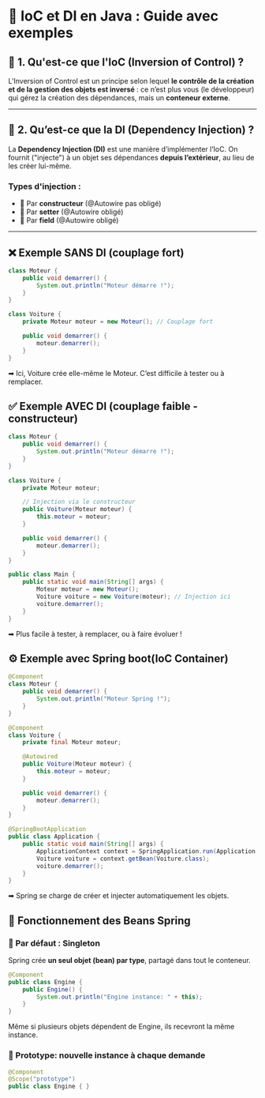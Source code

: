 # 🧩 IoC et DI en Java : Guide avec exemples

## 🔁 1. Qu'est-ce que l'IoC (Inversion of Control) ?

L’Inversion of Control est un principe selon lequel **le contrôle de la création et de la gestion des objets est inversé** : ce n’est plus vous (le développeur) qui gérez la création des dépendances, mais un **conteneur externe**.

---

## 🧪 2. Qu’est-ce que la DI (Dependency Injection) ?

La **Dependency Injection (DI)** est une manière d’implémenter l’IoC. On fournit ("injecte") à un objet ses dépendances **depuis l’extérieur**, au lieu de les créer lui-même.

### Types d'injection :
- 🧱 Par **constructeur** (@Autowire pas obligé)
- 🧰 Par **setter** (@Autowire obligé)
- 🧩 Par **field** (@Autowire obligé)

---

## ❌ Exemple SANS DI (couplage fort)

```java
class Moteur {
    public void demarrer() {
        System.out.println("Moteur démarre !");
    }
}

class Voiture {
    private Moteur moteur = new Moteur(); // Couplage fort

    public void demarrer() {
        moteur.demarrer();
    }
}
```
➡ Ici, Voiture crée elle-même le Moteur. C’est difficile à tester ou à remplacer.

## ✅ Exemple AVEC DI (couplage faible - constructeur)

```java
class Moteur {
    public void demarrer() {
        System.out.println("Moteur démarre !");
    }
}

class Voiture {
    private Moteur moteur;

    // Injection via le constructeur
    public Voiture(Moteur moteur) {
        this.moteur = moteur;
    }

    public void demarrer() {
        moteur.demarrer();
    }
}

public class Main {
    public static void main(String[] args) {
        Moteur moteur = new Moteur();
        Voiture voiture = new Voiture(moteur); // Injection ici
        voiture.demarrer();
    }
}
```
➡ Plus facile à tester, à remplacer, ou à faire évoluer !

## ⚙️ Exemple avec Spring boot(IoC Container)

```java
@Component
class Moteur {
    public void demarrer() {
        System.out.println("Moteur Spring !");
    }
}

@Component
class Voiture {
    private final Moteur moteur;

    @Autowired
    public Voiture(Moteur moteur) {
        this.moteur = moteur;
    }

    public void demarrer() {
        moteur.demarrer();
    }
}

@SpringBootApplication
public class Application {
    public static void main(String[] args) {
        ApplicationContext context = SpringApplication.run(Application.class, args);
        Voiture voiture = context.getBean(Voiture.class);
        voiture.demarrer();
    }
}
```
➡ Spring se charge de créer et injecter automatiquement les objets.

## 🧩 Fonctionnement des Beans Spring

### 🔁 Par défaut : Singleton

Spring crée **un seul objet (bean) par type**, partagé dans tout le conteneur.

```java
@Component
public class Engine {
    public Engine() {
        System.out.println("Engine instance: " + this);
    }
}
```
Même si plusieurs objets dépendent de Engine, ils recevront la même instance.

### 🔁 Prototype: nouvelle instance à chaque demande

```java
@Component
@Scope("prototype")
public class Engine { }
```